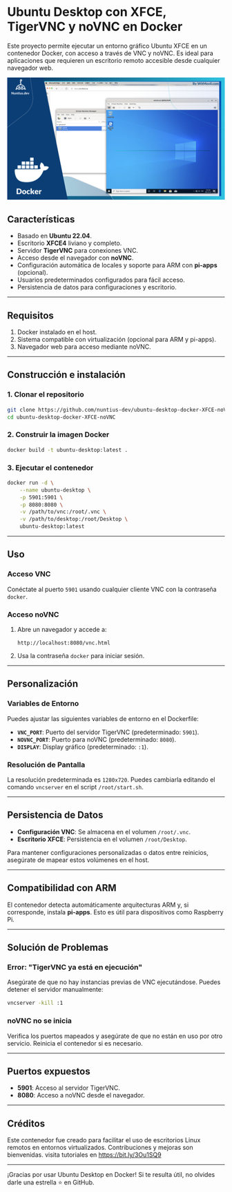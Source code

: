 # Ubuntu Desktop con XFCE, TigerVNC y noVNC en Docker

Este proyecto permite ejecutar un entorno gráfico Ubuntu XFCE en un contenedor Docker, con acceso a través de VNC y noVNC. Es ideal para aplicaciones que requieren un escritorio remoto accesible desde cualquier navegador web.

![Captura de pantalla del escritorio](desk.png)

## Características

- Basado en **Ubuntu 22.04**.
- Escritorio **XFCE4** liviano y completo.
- Servidor **TigerVNC** para conexiones VNC.
- Acceso desde el navegador con **noVNC**.
- Configuración automática de locales y soporte para ARM con **pi-apps** (opcional).
- Usuarios predeterminados configurados para fácil acceso.
- Persistencia de datos para configuraciones y escritorio.

---

## Requisitos

1. Docker instalado en el host.
2. Sistema compatible con virtualización (opcional para ARM y pi-apps).
3. Navegador web para acceso mediante noVNC.

---

## Construcción e instalación

### 1. Clonar el repositorio

```bash
git clone https://github.com/nuntius-dev/ubuntu-desktop-docker-XFCE-noVNC.git
cd ubuntu-desktop-docker-XFCE-noVNC
```

### 2. Construir la imagen Docker

```bash
docker build -t ubuntu-desktop:latest .
```

### 3. Ejecutar el contenedor

```bash
docker run -d \
    --name ubuntu-desktop \
    -p 5901:5901 \
    -p 8080:8080 \
    -v /path/to/vnc:/root/.vnc \
    -v /path/to/desktop:/root/Desktop \
    ubuntu-desktop:latest
```

---

## Uso

### Acceso VNC

Conéctate al puerto `5901` usando cualquier cliente VNC con la contraseña `docker`.

### Acceso noVNC

1. Abre un navegador y accede a:  
   ```
   http://localhost:8080/vnc.html
   ```
2. Usa la contraseña `docker` para iniciar sesión.

---

## Personalización

### Variables de Entorno

Puedes ajustar las siguientes variables de entorno en el Dockerfile:

- **`VNC_PORT`**: Puerto del servidor TigerVNC (predeterminado: `5901`).
- **`NOVNC_PORT`**: Puerto para noVNC (predeterminado: `8080`).
- **`DISPLAY`**: Display gráfico (predeterminado: `:1`).

### Resolución de Pantalla

La resolución predeterminada es `1280x720`. Puedes cambiarla editando el comando `vncserver` en el script `/root/start.sh`.

---

## Persistencia de Datos

- **Configuración VNC**: Se almacena en el volumen `/root/.vnc`.
- **Escritorio XFCE**: Persistencia en el volumen `/root/Desktop`.

Para mantener configuraciones personalizadas o datos entre reinicios, asegúrate de mapear estos volúmenes en el host.

---

## Compatibilidad con ARM

El contenedor detecta automáticamente arquitecturas ARM y, si corresponde, instala **pi-apps**. Esto es útil para dispositivos como Raspberry Pi.

---

## Solución de Problemas

### Error: "TigerVNC ya está en ejecución"

Asegúrate de que no hay instancias previas de VNC ejecutándose. Puedes detener el servidor manualmente:

```bash
vncserver -kill :1
```

### noVNC no se inicia

Verifica los puertos mapeados y asegúrate de que no están en uso por otro servicio. Reinicia el contenedor si es necesario.

---

## Puertos expuestos

- **5901**: Acceso al servidor TigerVNC.
- **8080**: Acceso a noVNC desde el navegador.

---

## Créditos

Este contenedor fue creado para facilitar el uso de escritorios Linux remotos en entornos virtualizados. Contribuciones y mejoras son bienvenidas.
visita tutoriales en https://bit.ly/3Ou1SQ9

---

¡Gracias por usar Ubuntu Desktop en Docker! Si te resulta útil, no olvides darle una estrella ⭐ en GitHub.
